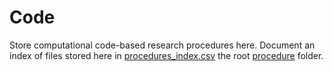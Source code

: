 # Code
Store computational code-based research procedures here.
Document an index of files stored here in [procedures_index.csv](../procedure_index.csv) the root [procedure](../) folder.
